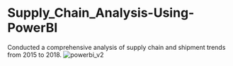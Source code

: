 # Supply_Chain_Analysis-Using-PowerBI
Conducted a comprehensive analysis of supply chain and shipment trends from 2015 to 2018.
![powerbi_v2](https://github.com/user-attachments/assets/884c94b3-4505-45d9-8a59-8124f6ec2de2)

